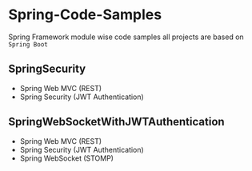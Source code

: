 # Spring-Code-Samples
Spring Framework module wise code samples all projects are based on `Spring Boot`

## SpringSecurity
- Spring Web MVC (REST)
- Spring Security (JWT Authentication)

## SpringWebSocketWithJWTAuthentication
- Spring Web MVC (REST)
- Spring Security (JWT Authentication)
- Spring WebSocket (STOMP)
